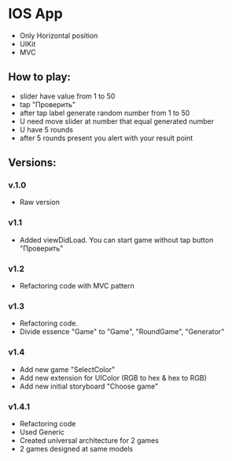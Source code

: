# IOS App
- Only Horizontal position
- UIKit
- MVC
## How to play:
- slider have value from 1 to 50
- tap "Проверить"
- after tap label generate random number from 1 to 50
- U need move slider at number that equal generated number
- U have 5 rounds
- after 5 rounds present you alert with your result point 

## Versions:
### v.1.0
- Raw version
### v1.1
- Added viewDidLoad. You can start game without tap button "Проверить"
### v1.2
- Refactoring code with MVC pattern
### v1.3
- Refactoring code. 
- Divide essence "Game" to "Game", "RoundGame", "Generator"
### v1.4
- Add new game "SelectColor"
- Add new extension for UIColor (RGB to hex & hex to RGB)
- Add new initial storyboard "Choose game"
### v1.4.1
- Refactoring code
- Used Generic
- Created universal architecture for 2 games
- 2 games designed at same models



